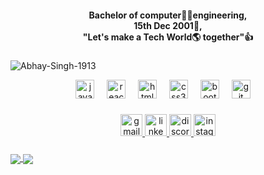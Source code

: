 <h4 align="center">Bachelor of computer👨‍⚖️engineering, <br>15th Dec 2001🎂, <br>"Let's make a Tech World🌎 together"👍</h4>

###


<p align="left"> <img src="https://komarev.com/ghpvc/?username=Abhay-Singh-1913&label=Profile+Vistors&color=0e75b6&style=plastic" alt="Abhay-Singh-1913" /> </p>


<div align="center">
  <img src="https://cdn.jsdelivr.net/gh/devicons/devicon/icons/javascript/javascript-original.svg" height="30" alt="javascript logo"  />
  <img width="12" />
  <img src="https://cdn.jsdelivr.net/gh/devicons/devicon/icons/react/react-original.svg" height="30" alt="react logo"  />
  <img width="12" />
  <img src="https://cdn.jsdelivr.net/gh/devicons/devicon/icons/html5/html5-original.svg" height="30" alt="html5 logo"  />
  <img width="12" />
  <img src="https://cdn.jsdelivr.net/gh/devicons/devicon/icons/css3/css3-original.svg" height="30" alt="css3 logo"  />
  <img width="12" />
  <img src="https://cdn.jsdelivr.net/gh/devicons/devicon/icons/bootstrap/bootstrap-original.svg" height="30" alt="bootstrap logo"  />
  <img width="12" />
  <img src="https://cdn.jsdelivr.net/gh/devicons/devicon/icons/git/git-original.svg" height="30" alt="git logo"  />
  <img width="12" />
</div>

###

<div align="center">
  <a href="as1240143@gmail.com" target="_blank">
    <img src="https://img.shields.io/static/v1?message=Gmail&logo=gmail&label=&color=D14836&logoColor=white&labelColor=&style=for-the-badge" height="35" alt="gmail logo"  />
  </a>
   <a href="https://www.linkedin.com/in/abhay-singh-b7735b245/" target="_blank">
  <img src="https://img.shields.io/static/v1?message=LinkedIn&logo=linkedin&label=&color=0077B5&logoColor=white&labelColor=&style=for-the-badge" height="35" alt="linkedin logo"  />
  </a>
   <a href="https://discordapp.com/users/855704100930453524" target="_blank">
  <img src="https://img.shields.io/static/v1?message=Discord&logo=discord&label=&color=7289DA&logoColor=white&labelColor=&style=for-the-badge" height="35" alt="discord logo"  />
     </a>
   <a href="https://www.instagram.com/kingraj_2001/" target="_blank">
  <img src="https://img.shields.io/static/v1?message=Instagram&logo=instagram&label=&color=E4405F&logoColor=white&labelColor=&style=for-the-badge" height="35" alt="instagram logo"  />
     </a>
</div>

###
<a href="https://github.com/Abhay-Singh-1913/github-readme-stats">
  <img align="center" src="https://github-readme-stats.vercel.app/api?username=Abhay-Singh-1913&count_private=true&show_icons=true&include_all_commits=true&hide_border=true&hide_title=true" />
</a>
<a href="https://github.com/Abhay-Singh-1913/github-readme-stats">
  <img align="center" src="https://github-readme-stats.vercel.app/api/top-langs/?username=Abhay-Singh-1913&langs_count=3&hide_title=true&hide_border=true" />
</a>

###



###

###

